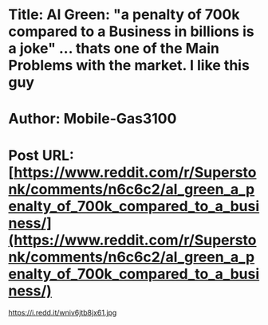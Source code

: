# Title: Al Green: "a penalty of 700k compared to a Business in billions is a joke" ... thats one of the Main Problems with the market. I like this guy
# Author: Mobile-Gas3100
# Post URL: [https://www.reddit.com/r/Superstonk/comments/n6c6c2/al_green_a_penalty_of_700k_compared_to_a_business/](https://www.reddit.com/r/Superstonk/comments/n6c6c2/al_green_a_penalty_of_700k_compared_to_a_business/)


https://i.redd.it/wniv6jtb8jx61.jpg